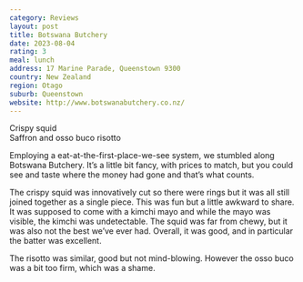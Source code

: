 ```yaml
---
category: Reviews
layout: post
title: Botswana Butchery
date: 2023-08-04
rating: 3
meal: lunch
address: 17 Marine Parade, Queenstown 9300
country: New Zealand
region: Otago
suburb: Queenstown
website: http://www.botswanabutchery.co.nz/
---
```

Crispy squid  
Saffron and osso buco risotto  

Employing a eat-at-the-first-place-we-see system, we stumbled along Botswana Butchery. It’s a little bit fancy, with prices to match, but you could see and taste where the money had gone and that’s what counts. 

The crispy squid was innovatively cut so there were rings but it was all still joined together as a single piece. This was fun but a little awkward to share. It was supposed to come with a kimchi mayo and while the mayo was visible, the kimchi was undetectable. The squid was far from chewy, but it was also not the best we’ve ever had. Overall, it was good, and in particular the batter was excellent. 

The risotto was similar, good but not mind-blowing. However the osso buco was a bit too firm, which was a shame. 
